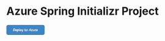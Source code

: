 # Azure Spring Initializr Project

<a href="https://asa-create-and-push-credential-app-create-and-push-credential.azuremicroservices.io/createCredentialPushToGitHubActionsSecrets?owner=${owner}&repo=${repo}" data-linktype="external">
    <img src="https://github.com/fangjian0423/azure-spring-initializr/blob/main/start-client/static/images/deploy-to-azure-button.png" alt="Deploy to Azure" width="100px" data-linktype="relative-path">
</a>